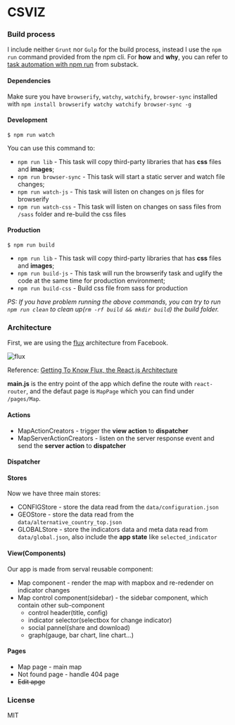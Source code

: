 CSVIZ
==========

### Build process

I include neither `Grunt` nor `Gulp` for the build process, instead I use the `npm run` command provided from the npm cli. For **how** and **why**, you can refer to [task automation with npm run](www.substack.net/task_automation_with_npm_run) from substack.

#### Dependencies

Make sure you have `browserify`, `watchy`, `watchify`, `browser-sync` installed with `npm install browserify watchy watchify browser-sync -g`

#### Development

```
$ npm run watch
```

You can use this command to:

* `npm run lib` - This task will copy third-party libraries that has **css** files and **images**;
* `npm run browser-sync` -  This task will start a static server and watch file changes;
* `npm run watch-js` - This task will listen on changes on js files for browserify
* `npm run watch-css` - This task will listen on changes on sass files from `/sass` folder and re-build the css files


#### Production

```
$ npm run build
```

* `npm run lib` - This task will copy third-party libraries that has **css** files and **images**;
* `npm run build-js` - This task will run the browserify task and uglify the code at the same time for production environment;
* `npm run build-css` - Build css file from sass for production

_PS: If you have problem running the above commands, you can try to run `npm run clean` to clean up(`rm -rf build && mkdir build`) the build folder._

### Architecture

First, we are using the [flux](http://facebook.github.io/flux/) architecture from Facebook.

![flux](https://cloud.githubusercontent.com/assets/1183541/4838381/103d4aee-5fe8-11e4-9b17-f6551f340ae7.png)

Reference: [Getting To Know Flux, the React.js Architecture](http://scotch.io/tutorials/javascript/getting-to-know-flux-the-react-js-architecture)

**main.js** is the entry point of the app which define the route with `react-router`, and the defaut page is `MapPage` which you can find under `/pages/Map`.

#### Actions

* MapActionCreators - trigger the **view action** to **dispatcher**
* MapServerActionCreators - listen on the server response event and send the **server action** to **dispatcher**

#### Dispatcher

#### Stores

Now we have three main stores:

* CONFIGStore - store the data read from the `data/configuration.json`
* GEOStore - store the data read from the `data/alternative_country_top.json`
* GLOBALStore - store the indicators data and meta data read from `data/global.json`, also include the **app state** like `selected_indicator`

#### View(Components)

Our app is made from serval reusable component:

* Map component - render the map with mapbox and re-redender on indicator changes
* Map control component(sidebar) - the sidebar component, which contain other sub-component
  - control header(title, config)
  - indicator selector(selectbox for change indicator)
  - social pannel(share and download)
  - graph(gauge, bar chart, line chart...)


#### Pages

* Map page - main map
* Not found page - handle 404 page
* <del>Edit apge</del>

### License
MIT